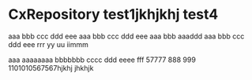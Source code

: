 # CxRepository test1jkhjkhj test4
aaa bbb ccc ddd eee
aaa bbb ccc ddd eee
aaa bbb
aaaddd
aaa bbb ccc ddd eee rrr yy uu iimmm

aaa aaaaaaaa bbbbbbb cccc ddd eeee fff 57777 888   999
1101010567567hjkhj
jhkhjk
